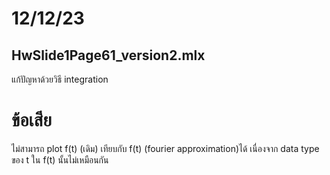 # 12/12/23
## HwSlide1Page61_version2.mlx
แก้ปัญหาด้วยวิธี integration
# ข้อเสีย
ไม่สามารถ plot f(t) (เดิม) เทียบกับ f(t) (fourier approximation)ได้
เนื่องจาก data type ของ t ใน f(t) นั้นไม่เหมือนกัน
